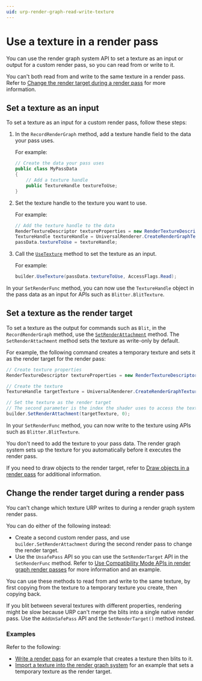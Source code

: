 ```yaml
---
uid: urp-render-graph-read-write-texture
---
```

# Use a texture in a render pass

You can use the render graph system API to set a texture as an input or output for a custom render pass, so you can read from or write to it.

You can't both read from and write to the same texture in a render pass. Refer to [Change the render target during a render pass](#change-the-render-target-during-a-pass) for more information.

## Set a texture as an input

To set a texture as an input for a custom render pass, follow these steps:

1. In the `RecordRenderGraph` method, add a texture handle field to the data your pass uses.

    For example:

    ```csharp
    // Create the data your pass uses
    public class MyPassData
    {
        // Add a texture handle
        public TextureHandle textureToUse;
    }
    ```

2. Set the texture handle to the texture you want to use.

    For example:

    ```csharp
    // Add the texture handle to the data
    RenderTextureDescriptor textureProperties = new RenderTextureDescriptor(Screen.width, Screen.height, RenderTextureFormat.Default, 0);
    TextureHandle textureHandle = UniversalRenderer.CreateRenderGraphTexture(renderGraph, textureProperties, "My texture", false);
    passData.textureToUse = textureHandle;
    ```

2. Call the [`UseTexture`](https://docs.unity3d.com/Packages/com.unity.render-pipelines.core@17.0/api/UnityEngine.Rendering.RenderGraphModule.IBaseRenderGraphBuilder.html#UnityEngine_Rendering_RenderGraphModule_IBaseRenderGraphBuilder_UseTexture_UnityEngine_Rendering_RenderGraphModule_TextureHandle__UnityEngine_Rendering_RenderGraphModule_AccessFlags_) method to set the texture as an input.

    For example:

    ```csharp
    builder.UseTexture(passData.textureToUse, AccessFlags.Read);
    ```

In your `SetRenderFunc` method, you can now use the `TextureHandle` object in the pass data as an input for APIs such as `Blitter.BlitTexture`. 

## Set a texture as the render target

To set a texture as the output for commands such as `Blit`, in the `RecordRenderGraph` method, use the [`SetRenderAttachment`](https://docs.unity3d.com/Packages/com.unity.render-pipelines.core@17.0/api/UnityEngine.Rendering.RenderGraphModule.IRasterRenderGraphBuilder.html#UnityEngine_Rendering_RenderGraphModule_IRasterRenderGraphBuilder_SetRenderAttachment_UnityEngine_Rendering_RenderGraphModule_TextureHandle_System_Int32_UnityEngine_Rendering_RenderGraphModule_AccessFlags_) method. The `SetRenderAttachment` method sets the texture as write-only by default.

For example, the following command creates a temporary texture and sets it as the render target for the render pass:

```csharp
// Create texture properties
RenderTextureDescriptor textureProperties = new RenderTextureDescriptor(Screen.width, Screen.height, RenderTextureFormat.Default, 0);

// Create the texture
TextureHandle targetTexture = UniversalRenderer.CreateRenderGraphTexture(renderGraph, textureProperties, "My texture", false);

// Set the texture as the render target
// The second parameter is the index the shader uses to access the texture
builder.SetRenderAttachment(targetTexture, 0);
```

In your `SetRenderFunc` method, you can now write to the texture using APIs such as `Blitter.BlitTexture`. 

You don't need to add the texture to your pass data. The render graph system sets up the texture for you automatically before it executes the render pass.

If you need to draw objects to the render target, refer to [Draw objects in a render pass](render-graph-draw-objects-in-a-pass.md) for additional information.


## Change the render target during a render pass

You can't change which texture URP writes to during a render graph system render pass.

You can do either of the following instead:

- Create a second custom render pass, and use `builder.SetRenderAttachment` during the second render pass to change the render target.
- Use the `UnsafePass` API so you can use the `SetRenderTarget` API in the `SetRenderFunc` method. Refer to [Use Compatibility Mode APIs in render graph render passes](render-graph-unsafe-pass.md) for more information and an example.

You can use these methods to read from and write to the same texture, by first copying from the texture to a temporary texture you create, then copying back.

If you blit between several textures with different properties, rendering might be slow because URP can't merge the blits into a single native render pass. Use the `AddUnSafePass` API and the `SetRenderTarget()` method instead.

### Examples

Refer to the following:

- [Write a render pass](render-graph-write-render-pass.md) for an example that creates a texture then blits to it.
- [Import a texture into the render graph system](render-graph-import-a-texture.md) for an example that sets a temporary texture as the render target.
